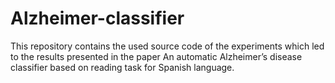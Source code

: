 # Alzheimer-classifier
This repository contains the used source code of the experiments which led to the results presented in the paper  An automatic Alzheimer’s disease classifier based
on reading task for Spanish language.
